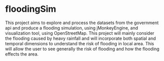 # floodingSim
This project aims to explore and process the datasets from the government api and produce a flooding simulation, using jMonkeyEngine, and visualization tool, using OpenStreetMap. This project will mainly consider the flooding caused by heavy rainfall and will incorporate both spatial and temporal dimensions to understand the risk of flooding in local area. This will allow the user to see generally the risk of flooding and how the flooding effects the area.
